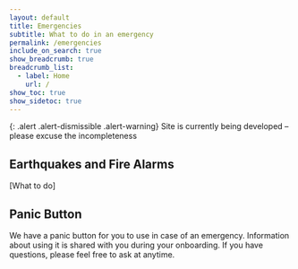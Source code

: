 ```yaml
---
layout: default
title: Emergencies
subtitle: What to do in an emergency
permalink: /emergencies
include_on_search: true
show_breadcrumb: true
breadcrumb_list:
  - label: Home
    url: /
show_toc: true
show_sidetoc: true
---
```

{: .alert .alert-dismissible .alert-warning}
Site is currently being developed – please excuse the incompleteness

## Earthquakes and Fire Alarms

[What to do]

## Panic Button

We have a panic button for you to use in case of an emergency. Information about using it is shared with you during your onboarding. If you have questions, please feel free to ask at anytime. 